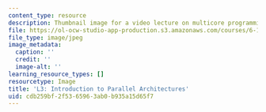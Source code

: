 ```yaml
---
content_type: resource
description: Thumbnail image for a video lecture on multicore programming.
file: https://ol-ocw-studio-app-production.s3.amazonaws.com/courses/6-189-multicore-programming-primer-january-iap-2007/cdb259bf2f5365963ab0b935a15d65f7_l3.jpg
file_type: image/jpeg
image_metadata:
  caption: ''
  credit: ''
  image-alt: ''
learning_resource_types: []
resourcetype: Image
title: 'L3: Introduction to Parallel Architectures'
uid: cdb259bf-2f53-6596-3ab0-b935a15d65f7
---
```

